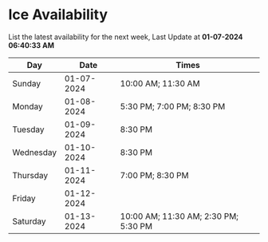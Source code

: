 # Ice Availability

List the latest availability for the next week, Last Update at **01-07-2024 06:40:33 AM**

| Day         | Date        | Times       |
| ----------- | ----------- | ----------- |
|Sunday|01-07-2024|10:00 AM; 11:30 AM|
|Monday|01-08-2024|5:30 PM; 7:00 PM; 8:30 PM|
|Tuesday|01-09-2024|8:30 PM|
|Wednesday|01-10-2024|8:30 PM|
|Thursday|01-11-2024|7:00 PM; 8:30 PM|
|Friday|01-12-2024||
|Saturday|01-13-2024|10:00 AM; 11:30 AM; 2:30 PM; 5:30 PM|
